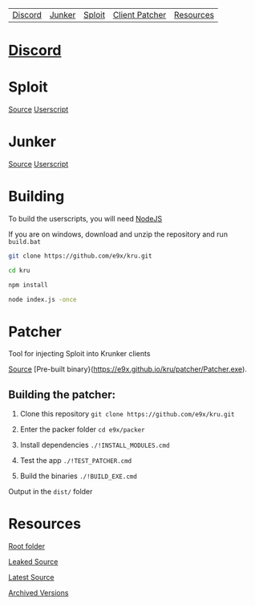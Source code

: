 ||||||
| --- | --- | --- | --- | --- |
| [Discord](#discord) | [Junker](#junker) | [Sploit](#sploit) | [Client Patcher](#patcher) | [Resources](#resources) | 

# [Discord](https://e9x.github.io/kru/invite)

# Sploit

[Source](sploit)
[Userscript](https://raw.githubusercontent.com/e9x/kru/master/sploit.user.js)

# Junker

[Source](junker)
[Userscript](https://raw.githubusercontent.com/e9x/kru/master/junker.user.js)

# Building

To build the userscripts, you will need [NodeJS](https://nodejs.org/en/download/)

If you are on windows, download and unzip the repository and run `build.bat`

```sh
git clone https://github.com/e9x/kru.git

cd kru

npm install

node index.js -once
```

# Patcher
Tool for injecting Sploit into Krunker clients

[Source](patcher)
[Pre-built binary}(https://e9x.github.io/kru/patcher/Patcher.exe).

## Building the patcher:

1. Clone this repository
`git clone https://github.com/e9x/kru.git`

2. Enter the packer folder
`cd e9x/packer`

3. Install dependencies
`./!INSTALL_MODULES.cmd`

4. Test the app
`./!TEST_PATCHER.cmd`

5. Build the binaries
`./!BUILD_EXE.cmd`

Output in the `dist/` folder

# Resources

[Root folder](https://mega.nz/folder/PAcjzaYb#ITVrn9P7-0kRurX3MU969w)

[Leaked Source](https://mega.nz/folder/OJEgjLIJ#YEyz7VsyyjauZarD8JLldg)

[Latest Source](https://api.sys32.dev/v1/source)

[Archived Versions](https://mega.nz/folder/eE9ghBzS#nw_TzAoWnK9Cz5Sry-lECw)